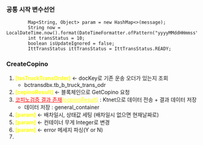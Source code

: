 
### 공통 시작 변수선언

```
        Map<String, Object> param = new HashMap<>(message);
        String now = LocalDateTime.now().format(DateTimeFormatter.ofPattern("yyyyMMddHHmmss"));
        int transStatus = 10;
        boolean isUpdateIgnored = false;
        IttTransStatus ittTransStatus = IttTransStatus.READY;
```

### CreateCopino
1.  <b style="color:yellow;">[tssTruckTransOrder]</b> <- docKey로 기존 운송 오더가 있는지 조회
	- bctransdbx.tb_b_truck_trans_odr
2. <b style="color:yellow;">[copinoResult]</b> <- 블록체인으로 GetCopino 요청
3. <u style="color:red;">코피노검증 결과 존재</u><u style="color:yellow">(copinoResult)</u> : </u>  Ktnet으로 데이터 전송 + 결과 데이터 저장
	- 데이터 저장 : general_container
4. <b style="color:yellow;">[param]</b> <- 배차일시, 상태값 세팅 (배차일시 없으면 현재날짜로)
5. <b style="color:yellow;">[param]</b> <- 컨테이너 무게 Integer로 변경
6. <b style="color:yellow;">[param]</b> <- error 메세지 파싱(Y or N)
7. 